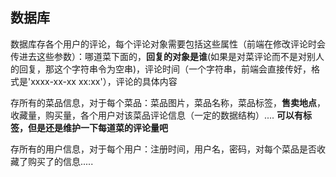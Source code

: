 ## 数据库

数据库存各个用户的评论，每个评论对象需要包括这些属性（前端在修改评论时会传进去这些参数）：哪道菜下面的，**回复的对象是谁**(如果是对菜评论而不是对别人的回复，那这个字符串令为空串)，评论时间（一个字符串，前端会直接传好，格式是'xxxx-xx-xx xx:xx'），评论的具体内容



存所有的菜品信息，对于每个菜品：菜品图片，菜品名称，菜品标签，**售卖地点**，收藏量，购买量，各个用户对该菜品评论信息（一定的数据结构）....  **可以有标签，但是还是维护一下每道菜的评论量吧**



存所有的用户信息，对于每个用户：注册时间，用户名，密码，对每个菜品是否收藏了购买了的信息.....